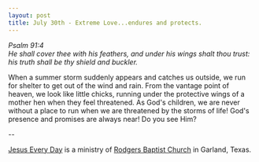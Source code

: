 ```yaml
---
layout: post
title: July 30th - Extreme Love...endures and protects.
---
```


_Psalm 91:4  
He shall cover thee with his feathers, and under his wings shalt
thou trust: his truth shall be thy shield and buckler._

When a summer storm suddenly appears and catches us outside, we run
for shelter to get out of the wind and rain. From the vantage point of
heaven, we look like little chicks, running under the protective wings
of a mother hen when they feel threatened. As God's children, we are
never without a place to run when we are threatened by the storms of
life! God's presence and promises are always near! Do you see Him?

 --

<a href=http://jesuseveryday.net>Jesus Every Day</a> is a ministry of <a href=http://rodgersbaptist.net>Rodgers Baptist Church</a> in Garland, Texas.
